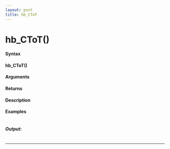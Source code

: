 ```yaml
---
layout: post
title: hb_CToT
---
```


# hb_CToT()


#### Syntax

#### hb_CToT()

#### Arguments

#### Returns

#### Description

#### Examples

```

```

##### Output:

```

```

---